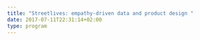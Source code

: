 ```yaml
---
title: "Streetlives: empathy-driven data and product design "
date: 2017-07-11T22:31:14+02:00
type: program
---
```


